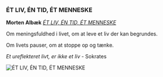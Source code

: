 ### ÉT LIV, ÉN TID, ÉT MENNESKE

**Morten Albæk** [*ÉT LIV, ÉN TID, ÉT MENNESKE*](https://www.gyldendal.dk/produkter/morten-alb%c3%a6k/%c3%a9t-liv-%c3%a9n-tid-%c3%a9t-menneske-47510/h%c3%a6ftet-9788702260069)

Om meningsfuldhed i livet, om at leve et liv der kan begrundes.

Om livets pauser, om at stoppe op og tænke.

*Et ureflekteret livt, er ikke et liv* - Sokrates

![ÉT LIV, ÉN TID, ÉT MENNESKE](albæk-en-tid-et-liv-2018-12.jpg)
